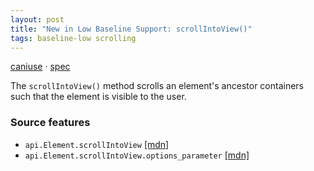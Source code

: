 ```yaml
---
layout: post
title: "New in Low Baseline Support: scrollIntoView()"
tags: baseline-low scrolling
---
```


[caniuse](https://caniuse.com/?search=scroll-into-view) · [spec](https://drafts.csswg.org/cssom-view-1/#dom-element-scrollintoview)

The `scrollIntoView()` method scrolls an element's ancestor containers such that the element is visible to the user.

### Source features

- ``api.Element.scrollIntoView`` [[mdn]](https://https://developer.mozilla.org/en-US/search?q=api.Element.scrollIntoView)
- ``api.Element.scrollIntoView.options_parameter`` [[mdn]](https://https://developer.mozilla.org/en-US/search?q=api.Element.scrollIntoView.options_parameter)

